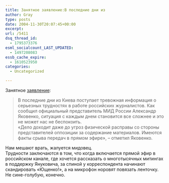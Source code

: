 ```yaml
---
title: Занятное заявление:В последние дни из
author: Gray
type: posts
date: 2004-11-30T20:07:45+00:00
excerpt:
url: /5411
dsq_thread_id:
  - 1795373376
esml_socialcount_LAST_UPDATED:
  - 1497208083
essb_cache_expire:
  - 1610523950
categories:
  - Uncategorized

---
```








Занятное <a href="http://www.gazeta.ru/lenta.shtml?365350#365350" target="_blank">заявление</a>:

> В последние дни из Киева поступает тревожная информация о серьезных трудностях в работе российских журналистов. Как сообщил официальный представитель МИД России Александр Яковенко, ситуация с каждым днем становится все сложнее и это не может нас не беспокоить.  
> &laquo;Дело доходит даже до угроз физической расправы со стороны представителей оппозиции за содержание материалов. Имеются факты срыва передач в прямом эфире&raquo;, &#8211; отметил Яковенко. 

Нам мешают врать, жалуется мидовец.  
Трудности заключаются в том, что когда включается прямой эфир в российском канале, где хочется рассказать о многотысячных митингах в поддержку Януковича, за спиной у корреспондента начинают скандировать &#171;Ющенко!&#187;, а на микрофон норовят повязать ленточку. Не сине-голубую, конечно.